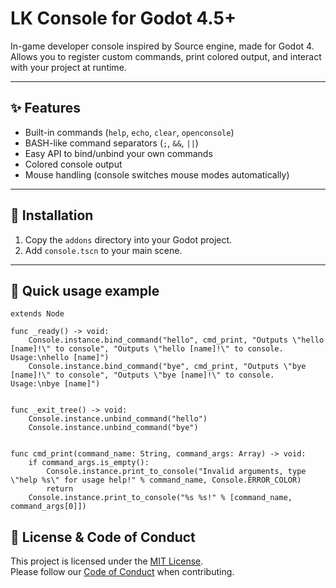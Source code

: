 
# LK Console for Godot 4.5+

In-game developer console inspired by Source engine, made for Godot 4.
Allows you to register custom commands, print colored output, and interact with your project at runtime.

---

## ✨ Features
- Built-in commands (`help`, `echo`, `clear`, `openconsole`)
- BASH-like command separators (`;`, `&&`, `||`)
- Easy API to bind/unbind your own commands
- Colored console output
- Mouse handling (console switches mouse modes automatically)

---

## 🚀 Installation
1. Copy the `addons` directory into your Godot project.
2. Add `console.tscn` to your main scene.

---

## 🔧 Quick usage example
```gdscript
extends Node

func _ready() -> void:
    Console.instance.bind_command("hello", cmd_print, "Outputs \"hello [name]!\" to console", "Outputs \"hello [name]!\" to console. Usage:\nhello [name]")
    Console.instance.bind_command("bye", cmd_print, "Outputs \"bye [name]!\" to console", "Outputs \"bye [name]!\" to console. Usage:\nbye [name]")


func _exit_tree() -> void:
    Console.instance.unbind_command("hello")
    Console.instance.unbind_command("bye")


func cmd_print(command_name: String, command_args: Array) -> void:
    if command_args.is_empty():
        Console.instance.print_to_console("Invalid arguments, type \"help %s\" for usage help!" % command_name, Console.ERROR_COLOR)
	    return
    Console.instance.print_to_console("%s %s!" % [command_name, command_args[0]])
```


## 📜 License & Code of Conduct
This project is licensed under the [MIT License](LICENSE.txt).  
Please follow our [Code of Conduct](CODE_OF_CONDUCT.md) when contributing.
